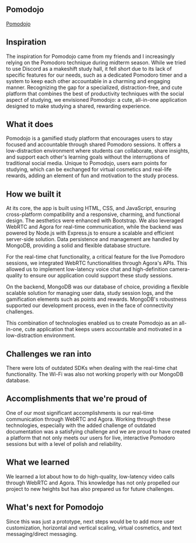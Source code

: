 ## Pomodojo

[Pomodojo](https://devpost.com/software/pomodorm)

## Inspiration

The inspiration for Pomodojo came from my friends and I increasingly relying on the Pomodoro technique during midterm season. While we tried to use Discord as a makeshift study hall, it fell short due to its lack of specific features for our needs, such as a dedicated Pomodoro timer and a system to keep each other accountable in a charming and engaging manner. Recognizing the gap for a specialized, distraction-free, and cute platform that combines the best of productivity techniques with the social aspect of studying, we envisioned Pomodojo: a cute, all-in-one application designed to make studying a shared, rewarding experience. 

## What it does

Pomodojo is a gamified study platform that encourages users to stay focused and accountable through shared Pomodoro sessions. It offers a low-distraction environment where students can collaborate, share insights, and support each other's learning goals without the interruptions of traditional social media. Unique to Pomodojo, users earn points for studying, which can be exchanged for virtual cosmetics and real-life rewards, adding an element of fun and motivation to the study process.

## How we built it

At its core, the app is built using HTML, CSS, and JavaScript, ensuring cross-platform compatibility and a responsive, charming, and functional design. The aesthetics were enhanced with Bootstrap. We also leveraged WebRTC and Agora for real-time communication, while the backend was powered by Node.js with Express.js to ensure a scalable and efficient server-side solution. Data persistence and management are handled  by MongoDB, providing a solid and flexible database structure.

For the real-time chat functionality, a critical feature for the live Pomodoro sessions, we integrated WebRTC functionalities through Agora's APIs. This allowed us to implement low-latency voice chat and high-definition camera-quality to ensure our application could support these study sessions.

On the backend, MongoDB was our database of choice, providing a flexible scalable solution for managing user data, study session logs, and the gamification elements such as points and rewards. MongoDB's robustness supported our development process, even in the face of connectivity challenges.

This combination of technologies enabled us to create Pomodojo as an all-in-one, cute application that keeps users accountable and motivated in a low-distraction environment.

## Challenges we ran into

There were lots of outdated SDKs when dealing with the real-time chat functionality. The Wi-Fi was also not working properly with our MongoDB database.

## Accomplishments that we're proud of

One of our most significant accomplishments is our real-time communication through WebRTC and Agora. Working through these technologies, especially with the added challenge of outdated documentation was a satisfying challenge and we are proud to have created a platform that not only meets our users for live, interactive Pomodoro sessions but with a level of polish and reliability.

## What we learned

We learned a lot about how to do high-quality, low-latency video calls through WebRTC and Agora. This knowledge has not only propelled our project to new heights but has also prepared us for future challenges.

## What's next for Pomodojo

Since this was just a prototype, next steps would be to add more user customization, horizontal and vertical scaling, virtual cosmetics, and text messaging/direct messaging.